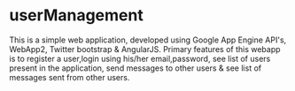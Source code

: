 # userManagement
This is a simple web application, developed using Google App Engine API's, WebApp2, Twitter bootstrap &amp; AngularJS. Primary features of this webapp is to register a user,login using his/her email,password, see list of users present in the application, send messages to other users &amp; see list of messages sent from other users.
